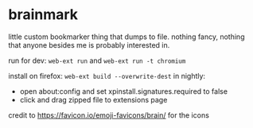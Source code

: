 # brainmark

little custom bookmarker thing that dumps to file. nothing fancy, nothing that anyone besides me is probably interested in.

run for dev: `web-ext run` and `web-ext run -t chromium`

install on firefox:
`web-ext build --overwrite-dest`
in nightly:
  - open about:config and set xpinstall.signatures.required to false
  - click and drag zipped file to extensions page


credit to https://favicon.io/emoji-favicons/brain/ for the icons
